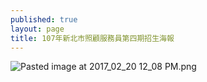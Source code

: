 ```yaml
---
published: true
layout: page
title: 107年新北市照顧服務員第四期招生海報
---
```


![Pasted image at 2017_02_20 12_08 PM.png]({{site.baseurl}}/static_files/upload_images/107年新北市照顧服務員第四期招生海報.png)
